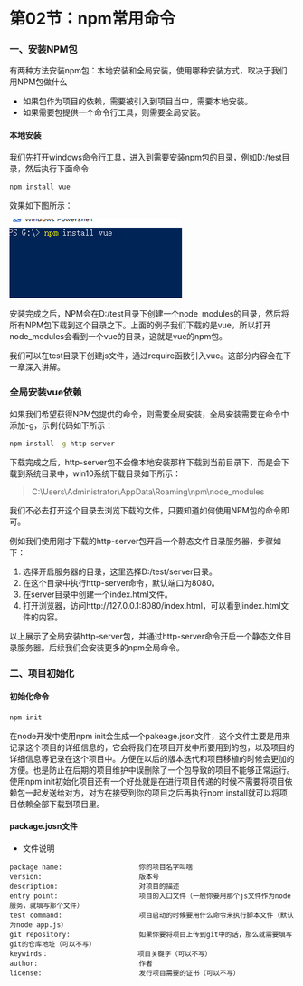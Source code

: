 # 第02节：npm常用命令

### 一、安装NPM包

有两种方法安装npm包：本地安装和全局安装，使用哪种安装方式，取决于我们用NPM包做什么

* 如果包作为项目的依赖，需要被引入到项目当中，需要本地安装。
* 如果需要包提供一个命令行工具，则需要全局安装。

#### 本地安装

我们先打开windows命令行工具，进入到需要安装npm包的目录，例如D:/test目录，然后执行下面命令

``` bash
npm install vue
```

效果如下图所示：

![本地安装示意图](../images/0602_local.png)

安装完成之后，NPM会在D:/test目录下创建一个node_modules的目录，然后将所有NPM包下载到这个目录之下。上面的例子我们下载的是vue，所以打开node_modules会看到一个vue的目录，这就是vue的npm包。

我们可以在test目录下创建js文件，通过require函数引入vue。这部分内容会在下一章深入讲解。

### 全局安装vue依赖

如果我们希望获得NPM包提供的命令，则需要全局安装，全局安装需要在命令中添加-g，示例代码如下所示：

``` bash
npm install -g http-server
```

下载完成之后，http-server包不会像本地安装那样下载到当前目录下，而是会下载到系统目录中，win10系统下载目录如下所示：

> C:\Users\Administrator\AppData\Roaming\npm\node_modules

我们不必去打开这个目录去浏览下载的文件，只要知道如何使用NPM包的命令即可。

例如我们使用刚才下载的http-server包开启一个静态文件目录服务器，步骤如下：

1. 选择开启服务器的目录，这里选择D:/test/server目录。
2. 在这个目录中执行http-server命令，默认端口为8080。
3. 在server目录中创建一个index.html文件。
4. 打开浏览器，访问http://127.0.0.1:8080/index.html，可以看到index.html文件的内容。

以上展示了全局安装http-server包，并通过http-server命令开启一个静态文件目录服务器。后续我们会安装更多的npm全局命令。

### 二、项目初始化

#### 初始化命令

``` bash
npm init
```
在node开发中使用npm init会生成一个pakeage.json文件，这个文件主要是用来记录这个项目的详细信息的，它会将我们在项目开发中所要用到的包，以及项目的详细信息等记录在这个项目中。方便在以后的版本迭代和项目移植的时候会更加的方便。也是防止在后期的项目维护中误删除了一个包导致的项目不能够正常运行。使用npm init初始化项目还有一个好处就是在进行项目传递的时候不需要将项目依赖包一起发送给对方，对方在接受到你的项目之后再执行npm install就可以将项目依赖全部下载到项目里。

#### package.josn文件

* 文件说明
```
package name:                   你的项目名字叫啥  
version:                        版本号  
description:                    对项目的描述  
entry point:                    项目的入口文件（一般你要用那个js文件作为node服务，就填写那个文件）  
test command:                   项目启动的时候要用什么命令来执行脚本文件（默认为node app.js）  
git repository:                 如果你要将项目上传到git中的话，那么就需要填写git的仓库地址（可以不写）  
keywirds：                      项目关键字（可以不写）  
author:                         作者  
license:                        发行项目需要的证书（可以不写）  
```
